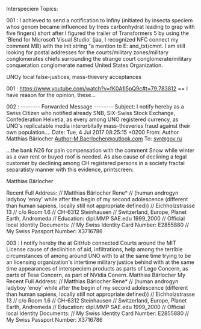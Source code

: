 Interspeciem Topics:

001 : I achieved to send a notification to Infiny (initiated by insecta speciem whos genom became influenced by trees carbonhydrat leading to grap with five fingers) short after I figured the trailer of Transformers 5 by using the 'Blend for Microsoft Visual Studio' (jaa, I recognized NFC connect my comment MB) with the init string "a mention to E: and_txt/cmnt. I am still looking for postal addresses for the courts/military zones/military conglomerates chiefs surrounding the strange court conglomerate/military conqueration conglomerate named United States Organization.

UNOy local false-justices, mass-thievery acceptances

001 : https://www.youtube.com/watch?v=fK0A1l5pQ9c#t=79.783812 == I have reason for the opinion, these...

002 : 
-------- Forwarded Message --------
Subject: 	I notify hereby as a Swiss Citizen who notified already SNB, SIX-Swiss Stock Exchange, Confederation Helvetia, as every among UNO registered currency, as UNO's replicatable media interorbitally mass-thieveries fraud against their own population....
Date: 	Tue, 4 Jul 2017 08:25:15 +0200
From: 	Author Matthias Bärlocher <Author-M.Baerlocher@outlook.com>
To: 	svr@gov.ru


...the bank N26 for pain compensation with the comment Snow while winter as a own rent or buyed roof is needed. As also cause of declining a legal customer by declining among CH registered persons in a society fractal separatisty manner with this evidence, printscreen:

Matthias Bärlocher

Recent Full Address:
// Matthias Bärlocher Rene*
// (human androgyn ladyboy 'enoy' while after the begin of my second adolescence (different than human sapiens, locally still not appropriate defined))
// Eichholzstrasse 13
// c/o Room 1.6
// CH-6312 Steinhausen
// Switzerland, Europe, Planet Earth, Andromeda
// Education: dipl.MMP SAE.edu 1999_2000
// Official local Identity Documents:
// My Swiss Identity Card Number: E2855880
// My Swiss Passport Number: X3716786

003 : I notify hereby the at GitHub connected Courts around the MIT License cause of declinition of aid, infiltrations, help among the terrible circumstances of among around UNO with to at the same time trying to be an licensing organization's intertime military justice behind with at the same time appearances of interspeciem products as parts of Lego Concern, as parts of Tesa Concern, as part of NVidia Conern.
Matthias Bärlocher
My Recent Full Address:
// Matthias Bärlocher Rene*
// (human androgyn ladyboy 'enoy' while after the begin of my second adolescence (different than human sapiens, locally still not appropriate defined))
// Eichholzstrasse 13
// c/o Room 1.6
// CH-6312 Steinhausen
// Switzerland, Europe, Planet Earth, Andromeda
// Education: dipl.MMP SAE.edu 1999_2000
// Official local Identity Documents:
// My Swiss Identity Card Number: E2855880
// My Swiss Passport Number: X3716786
